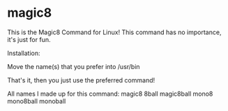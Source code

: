 # magic8
This is the Magic8 Command for Linux! This command has no importance, it's just for fun.



Installation:

Move the name(s) that you prefer into /usr/bin

That's it, then you just use the preferred command!




All names I made up for this command:
magic8 8ball magic8ball mono8 mono8ball monoball
